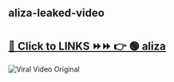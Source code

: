 
 ## aliza-leaked-video 

# <h2><a href="https://clipsfans.com/aliza&ref=git">🔗 Click to LINKS ⏩⏩ 👉 🟢 aliza </a></h2>

<a href="https://clipsfans.com/aliza&ref=git" rel="nofollow" data-target="animated-image.originalLink"><img src="https://i.ibb.co.com/xMMVF88/686577567.gif" alt="Viral Video Original" style="max-width: 100%; display: inline-block;" data-target="animated-image.originalImage"></a>
